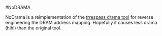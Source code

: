 #NoDRAMA

NoDrama is a reimplementation of the [trrespass drama tool](https://github.com/vusec/trrespass) for reverse engineering the DRAM address mapping.
Hopefully it causes less drama (hihi) than the original tool.